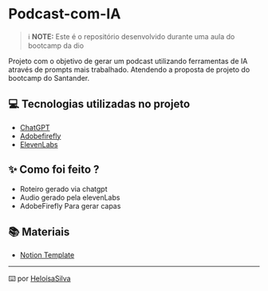 # Podcast-com-IA
 > ℹ️ **NOTE:** Este é o repositório desenvolvido durante uma aula do bootcamp da dio

Projeto com o objetivo de gerar um podcast utilizando ferramentas de IA através de prompts mais trabalhado. Atendendo a proposta de projeto do bootcamp do Santander.

## 💻 Tecnologias utilizadas no projeto

- [ChatGPT](https://chat.openai.com/) 
- [Adobefirefly](https://www.adobe.com/br/products/firefly/features/ai-art-generator.html)
- [ElevenLabs](https://beta.elevenlabs.io/)

## ✨ Como foi feito ?

- Roteiro gerado via chatgpt
- Audio gerado pela elevenLabs
- AdobeFirefly Para gerar capas

## 📚 Materiais

- [Notion Template](https://www.notion.so/Podcast-AI-Studio-f66a3d2999a8418c90cd631f906cee6b?pvs=4)

---

⌨️ por [HeloísaSilva](https://github.com/HeloisaSerafim)
